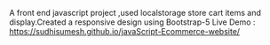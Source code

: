 A front end javascript project ,used localstorage store cart items and display.Created a responsive design using Bootstrap-5
Live Demo : https://sudhisumesh.github.io/javaScript-Ecommerce-website/
